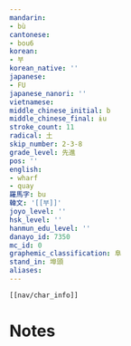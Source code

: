 ```yaml
---
mandarin:
- bù
cantonese:
- bou6
korean:
- 부
korean_native: ''
japanese:
- FU
japanese_nanori: ''
vietnamese:
middle_chinese_initial: b
middle_chinese_final: ɨu
stroke_count: 11
radical: 土
skip_number: 2-3-8
grade_level: 先進
pos: ''
english:
- wharf
- quay
羅馬字: bu
韓文: '[[부]]'
joyo_level: ''
hsk_level: ''
hanmun_edu_level: ''
danayo_id: 7350
mc_id: 0
graphemic_classification: 阜
stand_in: 埠頭
aliases:
---
```

```meta-bind-embed
[[nav/char_info]]
```

# Notes
